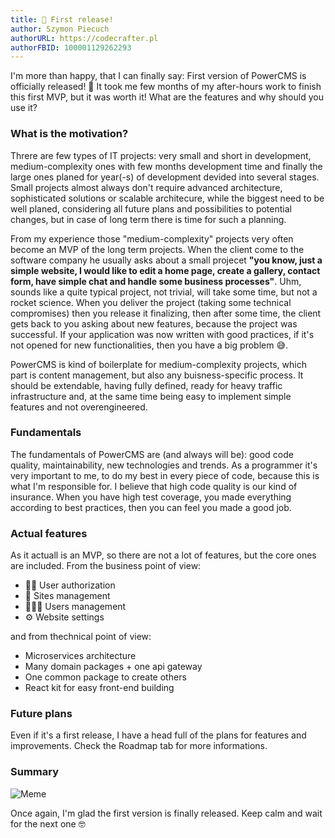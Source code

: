 ```yaml
---
title: 🚀 First release!
author: Szymon Piecuch
authorURL: https://codecrafter.pl
authorFBID: 100001129262293
---
```


I'm more than happy, that I can finally say: First version of PowerCMS is officially released! 🎉 It took me few months of my after-hours work to finish this first MVP, but it was worth it! What are the features and why should you use it?

<!--truncate-->

### What is the motivation?

Threre are few types of IT projects: very small and short in development, medium-complexity ones with few months development time and finally the large ones planed for year(-s) of development devided into several stages. Small projects almost always don't require advanced architecture, sophisticated solutions or scalable architecure, while the biggest need to be well planed, considering all future plans and possibilities to potential changes, but in case of long term there is time for such a planning.

From my experience those "medium-complexity" projects very often become an MVP of the long term projects. When the client come to the software company he usually asks about a small projecet **"you know, just a simple website, I would like to edit a home page, create a gallery, contact form, have simple chat and handle some business processes"**. Uhm, sounds like a quite typical project, not trivial, will take some time, but not a rocket science. When you deliver the project (taking some technical compromises) then you release it finalizing, then after some time, the client gets back to you asking about new features, because the project was successful. If your application was now written with good practices, if it's not opened for new functionalities, then you have a big problem 😅.

PowerCMS is kind of boilerplate for medium-complexity projects, which part is content management, but also any buisness-specific process. It should be extendable, having fully defined, ready for heavy traffic infrastructure and, at the same time being easy to implement simple features and not overengineered.

### Fundamentals

The fundamentals of PowerCMS are (and always will be): good code quality, maintainability, new technologies and trends. As a programmer it's very important to me, to do my best in every piece of code, because this is what I'm responsible for. I believe that high code quality is our kind of insurance. When you have high test coverage, you made everything according to best practices, then you can feel you made a good job.

### Actual features

As it actuall is an MVP, so there are not a lot of features, but the core ones are included. From the business point of view:

- 🙎‍♂️ User authorization
- 📑 Sites management
- 👨‍👦‍👦 Users management
- ⚙️ Website settings

and from thechnical point of view:

- Microservices architecture
- Many domain packages + one api gateway
- One common package to create others
- React kit for easy front-end building

### Future plans

Even if it's a first release, I have a head full of the plans for features and improvements. Check the Roadmap tab for more informations.

### Summary

![Meme](/img/meme1.jpg)

Once again, I'm glad the first version is finally released. Keep calm and wait for the next one 🤓
